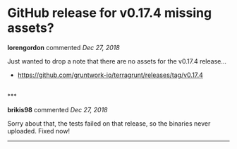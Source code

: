 # GitHub release for v0.17.4 missing assets?

**lorengordon** commented *Dec 27, 2018*

Just wanted to drop a note that there are no assets for the v0.17.4 release...

* https://github.com/gruntwork-io/terragrunt/releases/tag/v0.17.4

<br />
***


**brikis98** commented *Dec 27, 2018*

Sorry about that, the tests failed on that release, so the binaries never uploaded. Fixed now!
***

